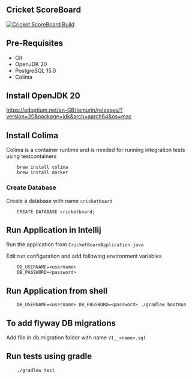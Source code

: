 ## Cricket ScoreBoard
[![Cricket ScoreBoard Build](https://github.com/sujitkamthe/cricket-scorecard/actions/workflows/gradle.yml/badge.svg?branch=main)](https://github.com/sujitkamthe/cricket-scorecard/actions/workflows/gradle.yml)

## Pre-Requisites
- Git
- OpenJDK 20
- PostgreSQL 15.0
- Colima

## Install OpenJDK 20
https://adoptium.net/en-GB/temurin/releases/?version=20&package=jdk&arch=aarch64&os=mac

## Install Colima
Colima is a container runtime and is needed for running integration tests using testcontainers
```
    brew install colima
    brew install docker
```

### Create Database
Create a database with name `cricketboard`
```
    CREATE DATABASE cricketboard;
```

## Run Application in Intellij
Run the application from `CricketBoardApplication.java`

Edit run configuration and add following environment variables
```
    DB_USERNAME=<username>
    DB_PASSWORD=<password>
```

## Run Application from shell

```
    DB_USERNAME=<username> DB_PASSWORD=<password> ./gradlew bootRun 
```

## To add flyway DB migrations
Add file in db.migration folder with name `V1__<name>.sql`

## Run tests using gradle
```
    ./gradlew test
```
